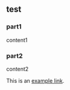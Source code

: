 ## test

### part1
content1

### part2
content2

This is an [example link](https://www.baidu.com/).
